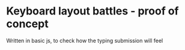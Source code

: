 # Keyboard layout battles - proof of concept

Written in basic js, to check how the typing submission will feel

